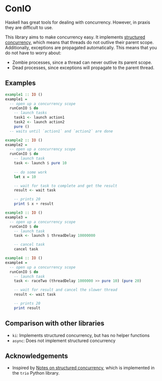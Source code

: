 # ConIO

Haskell has great tools for dealing with concurrency. However, in praxis they are difficult to use.

This library aims to make concurrency easy. It implements [structured concurrency](https://vorpus.org/blog/notes-on-structured-concurrency-or-go-statement-considered-harmful), which means that threads do not outlive their parent scope. Additionally, exceptions are propagated automatically. This means that you do not have to worry about:

- Zombie processes, since a thread can never outlive its parent scope.
- Dead processes, since exceptions will propagate to the parent thread.


## Examples

```haskell
example1 :: IO ()
example1 =
  -- open up a concurrency scope
  runConIO $ do
    -- launch tasks
    task1 <- launch action1
    task2 <- launch action2
    pure ()
  -- waits until `action1` and `action2` are done
```

```haskell
example2 :: IO ()
example2 =
  -- open up a concurrency scope
  runConIO $ do
    -- launch task
    task <- launch $ pure 10
    
    -- do some work
    let x = 10

    -- wait for task to complete and get the result
    result <- wait task

    -- prints 20
    print $ x + result
```

```haskell
example3 :: IO ()
example3 =
  -- open up a concurrency scope
  runConIO $ do
    -- launch task
    task <- launch $ threadDelay 10000000

    -- cancel task
    cancel task
```


```haskell
example4 :: IO ()
example4 =
  -- open up a concurrency scope
  runConIO $ do
    -- launch task
    task <- raceTwo (threadDelay 1000000 >> pure 10) (pure 20)

    -- wait for result and cancel the slower thread
    result <- wait task

    -- prints 20
    print result
```


## Comparison with other libraries

- `ki`: Implements structured concurrency, but has no helper functions
- `async`: Does not implement structured concurrency

## Acknowledgements

- Inspired by [Notes on structured concurrency](https://vorpus.org/blog/notes-on-structured-concurrency-or-go-statement-considered-harmful), which is implemented in the `trio` Python library.
